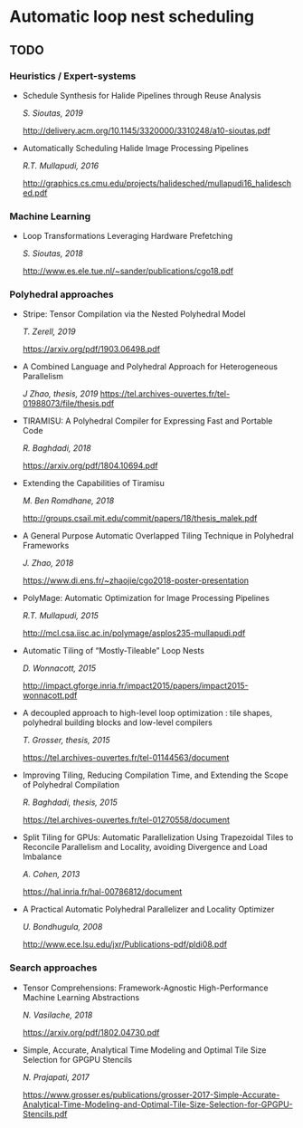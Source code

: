 # Automatic loop nest scheduling

## TODO

### Heuristics / Expert-systems

- Schedule Synthesis for Halide Pipelines through
  Reuse Analysis

  _S. Sioutas, 2019_

  http://delivery.acm.org/10.1145/3320000/3310248/a10-sioutas.pdf

- Automatically Scheduling Halide Image Processing Pipelines

  _R.T. Mullapudi, 2016_

  http://graphics.cs.cmu.edu/projects/halidesched/mullapudi16_halidesched.pdf

### Machine Learning

- Loop Transformations Leveraging Hardware Prefetching

  _S. Sioutas, 2018_

  http://www.es.ele.tue.nl/~sander/publications/cgo18.pdf

### Polyhedral approaches

- Stripe: Tensor Compilation via the Nested Polyhedral Model

  _T. Zerell, 2019_

  https://arxiv.org/pdf/1903.06498.pdf
- A Combined Language and Polyhedral Approach for
  Heterogeneous Parallelism

  _J Zhao, thesis, 2019_
  https://tel.archives-ouvertes.fr/tel-01988073/file/thesis.pdf

- TIRAMISU: A Polyhedral Compiler for Expressing
  Fast and Portable Code

  _R. Baghdadi, 2018_

  https://arxiv.org/pdf/1804.10694.pdf
- Extending the Capabilities of Tiramisu

  _M. Ben Romdhane, 2018_

  http://groups.csail.mit.edu/commit/papers/18/thesis_malek.pdf
- A General Purpose Automatic Overlapped Tiling
  Technique in Polyhedral Frameworks

  _J. Zhao, 2018_

  https://www.di.ens.fr/~zhaojie/cgo2018-poster-presentation
- PolyMage: Automatic Optimization
  for Image Processing Pipelines

  _R.T. Mullapudi, 2015_

  http://mcl.csa.iisc.ac.in/polymage/asplos235-mullapudi.pdf
- Automatic Tiling of “Mostly-Tileable” Loop Nests

  _D. Wonnacott, 2015_

  http://impact.gforge.inria.fr/impact2015/papers/impact2015-wonnacott.pdf
- A decoupled approach to high-level loop optimization :
  tile shapes, polyhedral building blocks and low-level
  compilers

  _T. Grosser, thesis, 2015_

  https://tel.archives-ouvertes.fr/tel-01144563/document
- Improving Tiling, Reducing Compilation Time, and
  Extending the Scope of Polyhedral Compilation

  _R. Baghdadi, thesis, 2015_

  https://tel.archives-ouvertes.fr/tel-01270558/document
- Split Tiling for GPUs: Automatic Parallelization Using
  Trapezoidal Tiles to Reconcile Parallelism and Locality,
  avoiding Divergence and Load Imbalance

  _A. Cohen, 2013_

  https://hal.inria.fr/hal-00786812/document
- A Practical Automatic Polyhedral Parallelizer and
  Locality Optimizer

  _U. Bondhugula, 2008_

  http://www.ece.lsu.edu/jxr/Publications-pdf/pldi08.pdf

### Search approaches

- Tensor Comprehensions: Framework-Agnostic
  High-Performance Machine Learning Abstractions

  _N. Vasilache, 2018_

  https://arxiv.org/pdf/1802.04730.pdf
- Simple, Accurate, Analytical Time Modeling and Optimal
  Tile Size Selection for GPGPU Stencils

  _N. Prajapati, 2017_

  https://www.grosser.es/publications/grosser-2017-Simple-Accurate-Analytical-Time-Modeling-and-Optimal-Tile-Size-Selection-for-GPGPU-Stencils.pdf
